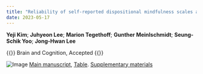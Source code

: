 ```yaml
---
title: "Reliability of self-reported dispositional mindfulness scales and their association with working memory performance and functional connectivity"
date: 2023-05-17
---
```


**Yeji Kim**; **Juhyeon Lee**; **Marion Tegethoff**; **Gunther Meinlschmidt**; **Seung-Schik Yoo**; **Jong-Hwan Lee**

{{<format bright-green>}}
Brain and Cognition, Accepted
{{</format>}}

![Image](//bspl.korea.ac.kr/Board/Articles/kim_etal_brcg_2023/kim_etal_brcg_2023.jpg)
[Main manuscript](//bspl.korea.ac.kr/Board/Articles/kim_etal_brcg_2023/MS_MYM_Nback_R1_v1p2_clean.pdf), 
[Table](//bspl.korea.ac.kr/Board/Articles/kim_etal_brcg_2023/table_MYM_Nback_R1_v1p2_clean.pdf). 
[Supplementary materials](//bspl.korea.ac.kr/Board/Articles/kim_etal_brcg_2023/suppl_MYM_Nback_R1_v1p1_clean.pdf)

<!-- [[PubMed](https://pubmed.ncbi.nlm.nih.gov/36580867/) /
[Google Scholar](https://scholar.google.com/scholar?hl=en&as_sdt=0%2C5&q=Mixed-effects+multilevel+analysis+followed+by+canonical+correlation+analysis+is+an+effective+fMRI+tool+for+the+investigation+of+idiosyncrasies&btnG=](https://scholar.google.com/scholar?hl=en&as_sdt=0%2C5&q=General+Psychopathology+Factor+%28p-factor%29+Prediction+Using+Resting-State+Functional+Connectivity+and+a+Scanner-Generalization+Neural+Network+&btnG=)) /
[Journal Home](https://www.sciencedirect.com/science/article/abs/pii/S0022395622007063?via%3Dihub)]
-->
